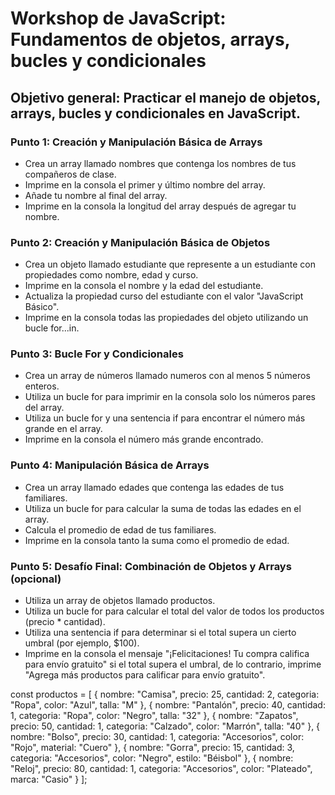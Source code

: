 # Workshop de JavaScript: Fundamentos de objetos, arrays, bucles y condicionales

## Objetivo general: Practicar el manejo de objetos, arrays, bucles y condicionales en JavaScript.

### Punto 1: Creación y Manipulación Básica de Arrays

- Crea un array llamado nombres que contenga los nombres de tus compañeros de clase.
- Imprime en la consola el primer y último nombre del array.
- Añade tu nombre al final del array.
- Imprime en la consola la longitud del array después de agregar tu nombre.

### Punto 2: Creación y Manipulación Básica de Objetos

- Crea un objeto llamado estudiante que represente a un estudiante con propiedades como nombre, edad y curso.
- Imprime en la consola el nombre y la edad del estudiante.
- Actualiza la propiedad curso del estudiante con el valor "JavaScript Básico".
- Imprime en la consola todas las propiedades del objeto utilizando un bucle for...in.

### Punto 3: Bucle For y Condicionales

- Crea un array de números llamado numeros con al menos 5 números enteros.
- Utiliza un bucle for para imprimir en la consola solo los números pares del array.
- Utiliza un bucle for y una sentencia if para encontrar el número más grande en el array.
- Imprime en la consola el número más grande encontrado.

### Punto 4: Manipulación Básica de Arrays

- Crea un array llamado edades que contenga las edades de tus familiares.
- Utiliza un bucle for para calcular la suma de todas las edades en el array.
- Calcula el promedio de edad de tus familiares.
- Imprime en la consola tanto la suma como el promedio de edad.

### Punto 5: Desafío Final: Combinación de Objetos y Arrays (opcional)

- Utiliza un array de objetos llamado productos.
- Utiliza un bucle for para calcular el total del valor de todos los productos (precio \* cantidad).
- Utiliza una sentencia if para determinar si el total supera un cierto umbral (por ejemplo, $100).
- Imprime en la consola el mensaje "¡Felicitaciones! Tu compra califica para envío gratuito" si el total supera el umbral, de lo contrario, imprime "Agrega más productos para calificar para envío gratuito".

const productos = [
{
nombre: "Camisa",
precio: 25,
cantidad: 2,
categoria: "Ropa",
color: "Azul",
talla: "M"
},
{
nombre: "Pantalón",
precio: 40,
cantidad: 1,
categoria: "Ropa",
color: "Negro",
talla: "32"
},
{
nombre: "Zapatos",
precio: 50,
cantidad: 1,
categoria: "Calzado",
color: "Marrón",
talla: "40"
},
{
nombre: "Bolso",
precio: 30,
cantidad: 1,
categoria: "Accesorios",
color: "Rojo",
material: "Cuero"
},
{
nombre: "Gorra",
precio: 15,
cantidad: 3,
categoria: "Accesorios",
color: "Negro",
estilo: "Béisbol"
},
{
nombre: "Reloj",
precio: 80,
cantidad: 1,
categoria: "Accesorios",
color: "Plateado",
marca: "Casio"
}
];
